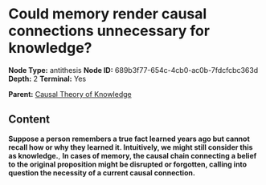 # Could memory render causal connections unnecessary for knowledge?

**Node Type:** antithesis
**Node ID:** 689b3f77-654c-4cb0-ac0b-7fdcfcbc363d
**Depth:** 2
**Terminal:** Yes

**Parent:** [Causal Theory of Knowledge](causal-theory-of-knowledge.md)

## Content

**Suppose a person remembers a true fact learned years ago but cannot recall how or why they learned it. Intuitively, we might still consider this as knowledge.**, **In cases of memory, the causal chain connecting a belief to the original proposition might be disrupted or forgotten, calling into question the necessity of a current causal connection.**
